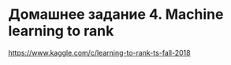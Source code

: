 ﻿# Домашнее задание 4. Machine learning to rank

https://www.kaggle.com/c/learning-to-rank-ts-fall-2018